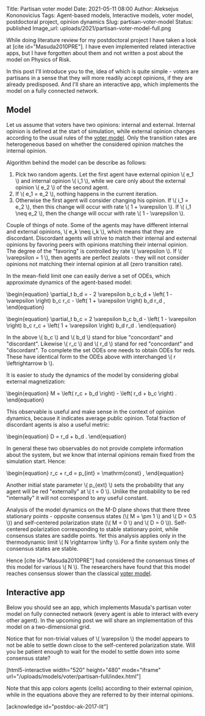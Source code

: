 Title: Partisan voter model
Date: 2021-05-11 08:00
Author: Aleksejus Kononovicius
Tags: Agent-based models, Interactive models, voter model, postdoctoral project, opinion dynamics
Slug: partisan-voter-model
Status: published
Image_url: uploads/2021/partisan-voter-model-full.png

While doing literature review for my postdoctoral project I have taken a
look at [cite id="Masuda2010PRE"]. I have even implemented related
interactive apps, but I have forgotten about them and not written a post about
the model on Physics of Risk.

In this post I'll introduce you to the, idea of which is quite simple -
voters are partisans in a sense that they will more readily accept opinions,
if they are already predisposed. And I'll share an interactive app, which
implements the model on a fully connected network.
<!--more-->

## Model

Let us assume that voters have two opinions: internal and external. Internal
opinion is defined at the start of simulation, while external opinion changes
according to the usual rules of the [voter
model]({filename}/articles/2016/rinkejo-modelis.md). Only the transition
rates are heterogeneous based on whether the considered opinion matches the
internal opinion.

Algorithm behind the model can be describe as follows:

1. Pick two random agents. Let the first agent have external opinion
\\\( e\_1 \\\) and internal opinion \\\( i\_1 \\\), while we care only about
the external opinion \\\( e\_2 \\\) of the second agent.
1. If \\\( e\_1 = e\_2 \\\), nothing happens in the current iteration.
1. Otherwise the first agent will consider changing his opinion. If
\\\( i\_1 = e\_2 \\\), then this change will occur with rate
\\\( 1 + \varepsilon \\\). If \\\( i\_1 \neq e\_2 \\\), then the change will
occur with rate \\\( 1 - \varepsilon \\\).

Couple of things of note. Some of the agents may have different internal and
external opinions, \\\( e\_k \neq i\_k \\\), which means that they are
discordant. Discordant agents will strive to match their internal and external
opinions by favoring peers with opinions matching their internal opinion.
The degree of the "favoring" is controlled by rate \\\( \varepsilon \\\). If
\\\( \varepsilon = 1 \\\), then agents are perfect zealots - they will not
consider opinions not matching their internal opinion at all (zero
transition rate).

In the mean-field limit one can easily derive a set of ODEs, which
approximate dynamics of the agent-based model:

\begin{equation}
    \partial_t b\_d = - 2 \varepsilon b\_c b\_d + \left( 1 - \varepsilon
        \right) b_c r_c - \left( 1 + \varepsilon \right) b_d r_d ,
\end{equation}

\begin{equation}
    \partial_t b\_c = 2 \varepsilon b\_c b\_d - \left( 1 - \varepsilon
        \right) b_c r_c + \left( 1 + \varepsilon \right) b_d r_d .
\end{equation}

In the above \\\( b\_c \\) and \\\( b\_d \\\) stand for blue "concordant"
and "discordant". Likewise \\\( r\_c \\\) and \\\( r\_d \\\) stand for red
"concordant" and "discordant". To complete the set ODEs one needs to obtain
ODEs for reds. These have identical form to the ODEs above with
interchanged \\\( r \leftrightarrow b \\\).

It is easier to study the dynamics of the model by considering global
external magnetization:

\begin{equation}
    M = \left( r\_c + b\_d \right) - \left( r\_d + b\_c \right) .
\end{equation}

This observable is useful and make sense in the context of opinion dynamics,
because it indicates average public opinion. Total fraction of discordant
agents is also a useful metric:

\begin{equation}
    D = r\_d + b\_d .
\end{equation}

In general these two observables do not provide complete information about
the system, but we know that internal opinions remain fixed from the
simulation start. Hence:

\begin{equation}
    r\_c + r\_d = p\_{int} = \mathrm{const} ,
\end{equation}

Another initial state parameter \\\( p\_{ext} \\\) sets the
probability that any agent will be red "externally" at \\\( t = 0 \\\).
Unlike the probability to be red "internally" it will not correspond to any
useful constant.

Analysis of the model dynamics on the M-D plane shows that there three
stationary points - opposite consensus states (\\\( M = \pm 1 \\\) and
\\\( D = 0.5 \\\)) and self-centered polarization state (\\\( M = 0 \\\) and
\\\( D = 0 \\\)). Self-centered polarization corresponding to stable
stationary point, while consensus states are saddle points. Yet this analysis
applies only in the thermodynamic limit \\\( N \rightarrow \infty \\\). For
a finite system only the consensus states are stable.

Hence [cite id="Masuda2010PRE"] had considered the consensus times of this
model for various \\\( N \\\). The researchers have found that this model
reaches consensus slower than the classical [voter
model]({filename}/articles/2016/rinkejo-modelis.md).

## Interactive app

Below you should see an app, which implements Masuda's partisan voter model
on fully connected network (every agent is able to interact with every other
agent). In the upcoming post we will share an implementation of this model
on a two-dimensional grid.

Notice that for non-trivial values of \\\( \varepsilon \\\) the
model appears to not be able to settle down close to the self-centered
polarization state. Will you be patient enough to wait for the model to
settle down into some consensus state?

[html5-interactive width="520" height="480" mode="iframe"
url="/uploads/models/voter/partisan-full/index.html"]

Note that this app colors agents (cells) according to their external
opinion, while in the equations above they are referred to by their internal
opinions.

[acknowledge id="postdoc-ak-2017-lit"]

